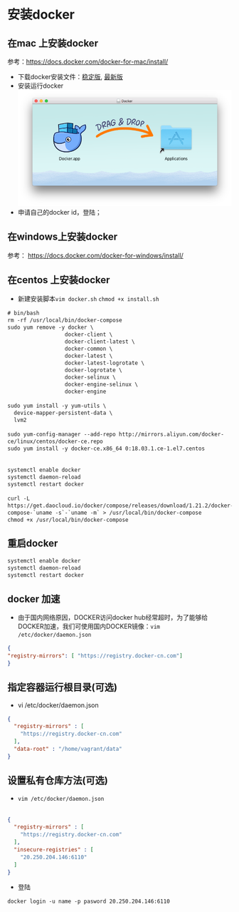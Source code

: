 # 安装docker

## 在mac 上安装docker
参考：https://docs.docker.com/docker-for-mac/install/

* 下载docker安装文件：[稳定版](https://download.docker.com/mac/stable/Docker.dmg), [最新版](https://download.docker.com/mac/edge/Docker.dmg)
* 安装运行docker  
![](./assets/2018-02-17-08-57-08.png)
* 申请自己的docker id，登陆；

## 在windows上安装docker
参考： https://docs.docker.com/docker-for-windows/install/

## 在centos 上安装docker

* 新建安装脚本``vim docker.sh``   ``chmod +x install.sh``

```shell
# bin/bash
rm -rf /usr/local/bin/docker-compose
sudo yum remove -y docker \
                  docker-client \
                  docker-client-latest \
                  docker-common \
                  docker-latest \
                  docker-latest-logrotate \
                  docker-logrotate \
                  docker-selinux \
                  docker-engine-selinux \
                  docker-engine

sudo yum install -y yum-utils \
  device-mapper-persistent-data \
  lvm2

sudo yum-config-manager --add-repo http://mirrors.aliyun.com/docker-ce/linux/centos/docker-ce.repo
sudo yum install -y docker-ce.x86_64 0:18.03.1.ce-1.el7.centos


systemctl enable docker
systemctl daemon-reload 
systemctl restart docker

curl -L https://get.daocloud.io/docker/compose/releases/download/1.21.2/docker-compose-`uname -s`-`uname -m` > /usr/local/bin/docker-compose
chmod +x /usr/local/bin/docker-compose
```

## 重启docker 

```
systemctl enable docker
systemctl daemon-reload 
systemctl restart docker
```

## docker 加速

* 由于国内网络原因，DOCKER访问docker hub经常超时，为了能够给DOCKER加速，我们可使用国内DOCKER镜像：``vim /etc/docker/daemon.json ``

```json
{
"registry-mirrors": [ "https://registry.docker-cn.com"]
}
```



## 指定容器运行根目录(可选)

* vi /etc/docker/daemon.json

```json
{
  "registry-mirrors" : [
    "https://registry.docker-cn.com"
  ],
  "data-root" : "/home/vagrant/data"
}
```


## 设置私有仓库方法(可选)  

* ``vim /etc/docker/daemon.json ``

```json 

{
  "registry-mirrors" : [
    "https://registry.docker-cn.com"
  ],
  "insecure-registries" : [
    "20.250.204.146:6110"
  ]
}
```



*  登陆

```
docker login -u name -p pasword 20.250.204.146:6110
```

